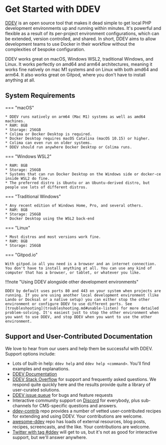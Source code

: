 # Get Started with DDEV

[DDEV](https://github.com/drud/ddev) is an open source tool that makes it dead simple to get local PHP development environments up and running within minutes. It's powerful and flexible as a result of its per-project environment configurations, which can be extended, version controlled, and shared. In short, DDEV aims to allow development teams to use Docker in their workflow without the complexities of bespoke configuration.

DDEV works great on macOS, Windows WSL2, traditional Windows, and Linux. It works perfectly on amd64 and arm64 architectures, meaning it works fine natively on mac M1 systems and on Linux with both amd64 and arm64. It also works great on Gitpod, where you don't have to install anything at all.

## System Requirements

=== "macOS"

    * DDEV runs natively on arm64 (Mac M1) systems as well as amd64 machines.
    * RAM: 8GB
    * Storage: 256GB
    * Colima or Docker Desktop is required.
    * Docker Desktop requires macOS Catalina (macOS 10.15) or higher.
    * Colima can even run on older systems.
    * DDEV should run anywhere Docker Desktop or Colima runs.

=== "Windows WSL2"

    * RAM: 8GB
    * Storage: 256GB
    * Systems that can run Docker Desktop on the Windows side or docker-ce inside WSL2 do fine.
    * The preferred distro is Ubuntu or an Ubuntu-derived distro, but people use lots of different distros.

=== "Traditional Windows"

    * Any recent edition of Windows Home, Pro, and several others.
    * RAM: 8GB
    * Storage: 256GB
    * Docker Desktop using the WSL2 back-end

=== "Linux"

    * Most distros and most versions work fine.
    * RAM: 8GB
    * Storage: 256GB

=== "Gitpod.io"

    With gitpod.io all you need is a browser and an internet connection. You don't have to install anything at all. You can use any kind of computer that has a browser, or tablet, or whatever you like.

!!!note "Using DDEV alongside other development environments"

    DDEV by default uses ports 80 and 443 on your system when projects are running. If you are using another local development environment (like Lando or Docksal or a native setup) you can either stop the other environment or configure DDEV to use different ports. See [troubleshooting](troubleshooting.md#unable-listen) for more detailed problem-solving. It's easiest just to stop the other environment when you want to use DDEV, and stop DDEV when you want to use the other environment.

## Support and User-Contributed Documentation

We love to hear from our users and help them be successful with DDEV. Support options include:

* Lots of built-in help: `ddev help` and `ddev help <command>`. You'll find examples and explanations.
* [DDEV Documentation](basics/faq.md)
* [DDEV Stack Overflow](https://stackoverflow.com/questions/tagged/ddev) for support and frequently asked questions. We respond quite quickly here and the results provide quite a library of user-curated solutions.
* [DDEV issue queue](https://github.com/drud/ddev/issues) for bugs and feature requests
* Interactive community support on [Discord](https://discord.gg/hCZFfAMc5k) for everybody, plus sub-channels for CMS-specific questions and answers.
* [ddev-contrib](https://github.com/drud/ddev-contrib) repo provides a number of vetted user-contributed recipes for extending and using DDEV. Your contributions are welcome.
* [awesome-ddev](https://github.com/drud/awesome-ddev) repo has loads of external resources, blog posts, recipes, screencasts, and the like. Your contributions are welcome.
* [Twitter with tag #ddev](https://twitter.com/search?q=%23ddev&src=typd&f=live) will get to us, but it's not as good for interactive support, but we'll answer anywhere.
